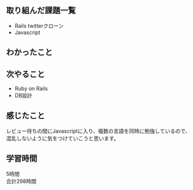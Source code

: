 ## 取り組んだ課題一覧
- Rails twitterクローン
- Javascript

## わかったこと


## 次やること
- Ruby on Rails
- DB設計

## 感じたこと
レビュー待ちの間にJavascriptに入り、複数の言語を同時に勉強しているので、混乱しないように気をつけていこうと思います。

## 学習時間
5時間<br />
合計298時間